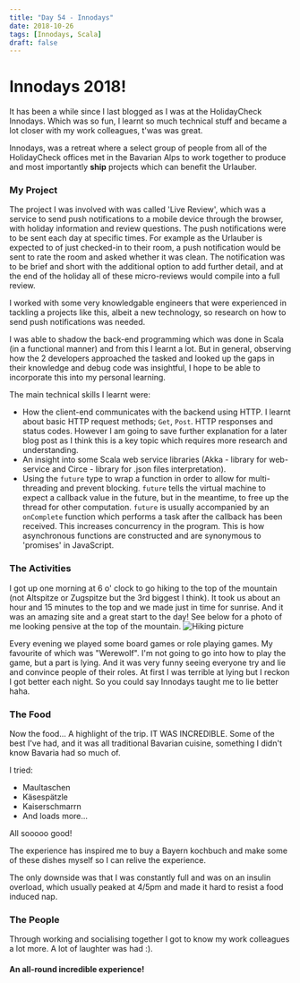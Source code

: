 ```yaml
---
title: "Day 54 - Innodays"
date: 2018-10-26
tags: [Innodays, Scala]
draft: false
---
```

# Innodays 2018!

It has been a while since I last blogged as I was at the HolidayCheck Innodays. Which was so fun, I learnt so much technical stuff and became a lot closer with my work colleagues, t'was was great.

Innodays, was a retreat where a select group of people from all of the HolidayCheck offices met in the Bavarian Alps to work together to produce and most importantly **ship** projects which can benefit the Urlauber.

### My Project

The project I was involved with was called 'Live Review', which was a service to send push notifications to a mobile device through the browser, with holiday information and review questions. The push notifications were to be sent each day at specific times. For example as the Urlauber is expected to of just checked-in to their room, a push notification would be sent to rate the room and asked whether it was clean. The notification was to be brief and short with the additional option to add further detail, and at the end of the holiday all of these micro-reviews would compile into a full review.

I worked with some very knowledgable engineers that were experienced in tackling a projects like this, albeit a new technology, so research on how to send push notifications was needed.

I was able to shadow the back-end programming which was done in Scala (in a functional manner) and from this I learnt a lot. But in general, observing how the 2 developers approached the tasked and looked up the gaps in their knowledge and debug code was insightful, I hope to be able to incorporate this into my personal learning.

The main technical skills I learnt were:

- How the client-end communicates with the backend using HTTP. I learnt about basic HTTP request methods; `Get`, `Post`. HTTP responses and status codes. However I am going to save further explanation for a later blog post as I think this is a key topic which requires more research and understanding.
- An insight into some Scala web service libraries (Akka - library for web-service and Circe - library for .json files interpretation).
- Using the `future` type to wrap a function in order to allow for multi-threading and prevent blocking. `future` tells the virtual machine to expect a callback value in the future, but in the meantime, to free up the thread for other computation. `future` is usually accompanied by an `onComplete` function which performs a task after the callback has been received. This increases concurrency in the program. This is how asynchronous functions are constructed and are synonymous to 'promises' in JavaScript.

### The Activities

I got up one morning at 6 o' clock to go hiking to the top of the mountain (not Altspitze or Zugspitze but the 3rd biggest I think). It took us about an hour and 15 minutes to the top and we made just in time for sunrise. And it was an amazing site and a great start to the day! See below for a photo of me looking pensive at the top of the mountain.
![Hiking picture](/Images/GarmischPic.JPG)

Every evening we played some board games or role playing games. My favourite of which was "Werewolf". I'm not going to go into how to play the game, but a part is lying. And it was very funny seeing everyone try and lie and convince people of their roles. At first I was terrible at lying but I reckon I got better each night. So you could say Innodays taught me to lie better haha.

### The Food

Now the food... A highlight of the trip. IT WAS INCREDIBLE. Some of the best I've had, and it was all traditional Bavarian cuisine, something I didn't know Bavaria had so much of.

I tried:

- Maultaschen
- Käsespätzle
- Kaiserschmarrn
- And loads more...

All sooooo good!

The experience has inspired me to buy a Bayern kochbuch and make some of these dishes myself so I can relive the experience.

The only downside was that I was constantly full and was on an insulin overload, which usually peaked at 4/5pm and made it hard to resist a food induced nap.

### The People

Through working and socialising together I got to know my work colleagues a lot more. A lot of laughter was had :).

#### An all-round incredible experience!
